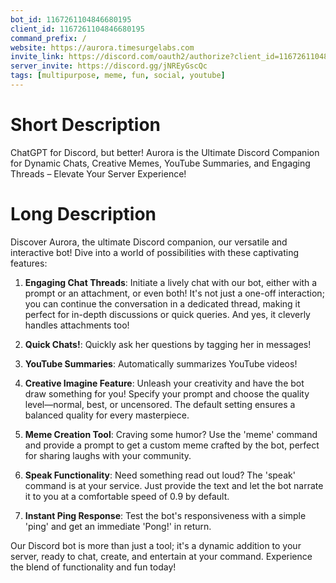 ```yaml
---
bot_id: 1167261104846680195
client_id: 1167261104846680195
command_prefix: /
website: https://aurora.timesurgelabs.com
invite_link: https://discord.com/oauth2/authorize?client_id=1167261104846680195&scope=bot&permissions=395137108992
server_invite: https://discord.gg/jNREyGscQc
tags: [multipurpose, meme, fun, social, youtube]
---
```


# Short Description

ChatGPT for Discord, but better! Aurora is the Ultimate Discord Companion for Dynamic Chats, Creative Memes, YouTube Summaries, and Engaging Threads – Elevate Your Server Experience!

# Long Description

Discover Aurora, the ultimate Discord companion, our versatile and interactive bot! Dive into a world of possibilities with these captivating features:

1. **Engaging Chat Threads**: Initiate a lively chat with our bot, either with a prompt or an attachment, or even both! It's not just a one-off interaction; you can continue the conversation in a dedicated thread, making it perfect for in-depth discussions or quick queries. And yes, it cleverly handles attachments too!

2. **Quick Chats!**: Quickly ask her questions by tagging her in messages!

3. **YouTube Summaries**: Automatically summarizes YouTube videos!

4. **Creative Imagine Feature**: Unleash your creativity and have the bot draw something for you! Specify your prompt and choose the quality level—normal, best, or uncensored. The default setting ensures a balanced quality for every masterpiece.

5. **Meme Creation Tool**: Craving some humor? Use the 'meme' command and provide a prompt to get a custom meme crafted by the bot, perfect for sharing laughs with your community.

6. **Speak Functionality**: Need something read out loud? The 'speak' command is at your service. Just provide the text and let the bot narrate it to you at a comfortable speed of 0.9 by default.

7. **Instant Ping Response**: Test the bot's responsiveness with a simple 'ping' and get an immediate 'Pong!' in return.

Our Discord bot is more than just a tool; it's a dynamic addition to your server, ready to chat, create, and entertain at your command. Experience the blend of functionality and fun today!
